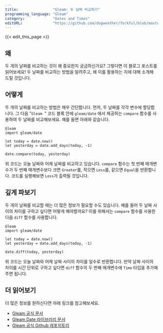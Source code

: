 ```yaml
---
title:                "Gleam: 두 날짜 비교하기"
programming_language: "Gleam"
category:             "Dates and Times"
editURL:              "https://github.com/dogweather/forkful/blob/master/content/ko/gleam/comparing-two-dates.md"
---
```


{{< edit_this_page >}}

## 왜
두 개의 날짜를 비교하는 것이 왜 중요한지 궁금하신가요? 그렇다면 이 블로그 포스트를 읽어보세요! 두 날짜를 비교하는 방법을 알려주고, 왜 이를 활용하는 지에 대해 소개해 드릴 것입니다.

## 어떻게
두 개의 날짜를 비교하는 방법은 매우 간단합니다. 먼저, 두 날짜를 각각 변수에 할당합니다. 그 다음 "```Gleam
```" 코드 블록 안에 `gleam/date` 에서 제공하는 `compare` 함수를 사용하여 두 날짜를 비교해보세요. 예를 들면 아래와 같습니다.

```
Gleam
import gleam/date

let today = date.now()
let yesterday = date.add_days(today, -1)

date.compare(today, yesterday)
```
위 코드는 오늘 날짜와 어제 날짜를 비교하고 있습니다. `compare` 함수는 첫 번째 매개변수가 두 번째 매개변수보다 크면 `Greater`를, 작으면 `Less`를, 같으면 `Equal`을 반환합니다. 코드를 실행해보면 `Less`가 출력될 것입니다.

## 깊게 파보기
두 개의 날짜를 비교할 때는 더 많은 정보가 필요할 수도 있습니다. 예를 들어 두 날짜 사이의 차이를 구하고 싶다면 어떻게 해야할까요? 이를 위해서는 `compare` 함수를 사용한 다음 `diff` 함수를 사용합니다.

```
Gleam
import gleam/date

let today = date.now()
let yesterday = date.add_days(today, -1)

date.diff(today, yesterday)
```
위 코드는 오늘 날짜와 어제 날짜 사이의 차이를 일수로 반환합니다. 만약 날짜 사이의 차이를 시간 단위로 구하고 싶다면 `diff` 함수의 두 번째 매개변수에 `Time` 타입을 추가해주면 됩니다.

## 더 읽어보기
더 많은 정보를 원하신다면 아래 링크를 참고해보세요.

- [Gleam 공식 문서](https://gleam.run/)
- [Gleam Date 라이브러리 문서](https://gleam.run/modules/date)
- [Gleam 공식 Github 레포지토리](https://github.com/gleam-lang/gleam)